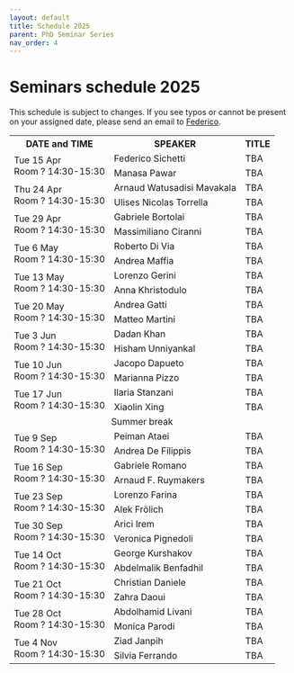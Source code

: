 ```yaml
---
layout: default
title: Schedule 2025
parent: PhD Seminar Series
nav_order: 4
---
```


# Seminars schedule 2025

This schedule is subject to changes. If you see typos or cannot be present on your assigned date, please send an email to <a href="mailto:federico.sichetti@edu.unige.it">Federico</a>.

<!-- {: .highlight }
The next appointment is scheduled for **06 Nov 2024** for **Matteo Martini**'s seminar, room 214, 2:30 PM. -->

<!--
<td rowspan="2">Tue 1 Apr<br>Room ? 14:30-15:30</td>
<td rowspan="2">Tue 8 Apr<br>Room ? 14:30-15:30</td>
<td rowspan="2">Tue 15 Apr<br>Room ? 14:30-15:30</td>
<td rowspan="2">Tue 22 Apr<br>Room ? 14:30-15:30</td>
<td rowspan="2">Tue 29 Apr<br>Room ? 14:30-15:30</td>
<td rowspan="2">Tue 6 May<br>Room ? 14:30-15:30</td>
<td rowspan="2">Tue 13 May<br>Room ? 14:30-15:30</td>
<td rowspan="2">Tue 20 May<br>Room ? 14:30-15:30</td>
<td rowspan="2">Tue 27 May<br>Room ? 14:30-15:30</td>
<td rowspan="2">Tue 3 Jun<br>Room ? 14:30-15:30</td>
<td rowspan="2">Tue 10 Jun<br>Room ? 14:30-15:30</td>
<td rowspan="2">Tue 17 Jun<br>Room ? 14:30-15:30</td>
<td rowspan="2">Tue 1 Jul<br>Room ? 14:30-15:30</td>
<td rowspan="2">Tue 8 Jul<br>Room ? 14:30-15:30</td>
<td rowspan="2">Tue 15 Jul<br>Room ? 14:30-15:30</td>
<td rowspan="2">Tue 22 Jul<br>Room ? 14:30-15:30</td>
<td rowspan="2">Tue 29 Jul<br>Room ? 14:30-15:30</td>
<td rowspan="2">Tue 9 Sep<br>Room ? 14:30-15:30</td>
<td rowspan="2">Tue 16 Sep<br>Room ? 14:30-15:30</td>
<td rowspan="2">Tue 23 Sep<br>Room ? 14:30-15:30</td>
<td rowspan="2">Tue 30 Sep<br>Room ? 14:30-15:30</td>
<td rowspan="2">Tue 7 Oct<br>Room ? 14:30-15:30</td>
<td rowspan="2">Tue 14 Oct<br>Room ? 14:30-15:30</td>
<td rowspan="2">Tue 21 Oct<br>Room ? 14:30-15:30</td>
<td rowspan="2">Tue 28 Oct<br>Room ? 14:30-15:30</td>
<td rowspan="2">Tue 4 Nov<br>Room ? 14:30-15:30</td>
<td rowspan="2">Tue 11 Nov<br>Room ? 14:30-15:30</td>
<td rowspan="2">Tue 18 Nov<br>Room ? 14:30-15:30</td>
<td rowspan="2">Tue 25 Nov<br>Room ? 14:30-15:30</td>
<td rowspan="2">Tue 02 Dec<br>Room ? 14:30-15:30</td>
<td rowspan="2">Tue 9 Dec<br>Room ? 14:30-15:30</td>
<td rowspan="2">Tue 16 Dec<br>Room ? 14:30-15:30</td>
-->

<table>
    <tr>
        <th>DATE and TIME</th>
        <th>SPEAKER</th>
        <th>TITLE</th>
    </tr>
    <!-- Apr -->
    <tr>
        <td rowspan="2">Tue 15 Apr<br>Room ? 14:30-15:30</td>
        <td>Federico Sichetti</td>
        <td>TBA</td>
    </tr>
    <tr>
        <td>Manasa Pawar</td>
        <td>TBA</td>
    </tr>
    <tr>
        <td rowspan="2">Thu 24 Apr<br>Room ? 14:30-15:30</td>
        <td>Arnaud Watusadisi Mavakala</td>
        <td>TBA</td>
    </tr>
    <tr>
        <td>Ulises Nicolas Torrella</td>
        <td>TBA</td>
    </tr>
    <tr>
        <td rowspan="2">Tue 29 Apr<br>Room ? 14:30-15:30</td>
        <td>Gabriele Bortolai</td>
        <td>TBA</td>
    </tr>
    <tr>
        <td>Massimiliano Ciranni</td>
        <td>TBA</td>
    </tr>
    <!-- May -->
    <tr>
        <td rowspan="2">Tue 6 May<br>Room ? 14:30-15:30</td>
        <td>Roberto Di Via</td>
        <td>TBA</td>
    </tr>
    <tr>
        <td>Andrea Maffia</td>
        <td>TBA</td>
    </tr>
    <tr>
        <td rowspan="2">Tue 13 May<br>Room ? 14:30-15:30</td>
        <td>Lorenzo Gerini</td>
        <td>TBA</td>
    </tr>
    <tr>
        <td>Anna Khristodulo</td>
        <td>TBA</td>
    </tr>
    <tr>
        <td rowspan="2">Tue 20 May<br>Room ? 14:30-15:30</td>
        <td>Andrea Gatti</td>
        <td>TBA</td>
    </tr>
    <tr>
        <td>Matteo Martini</td>
        <td>TBA</td>
    </tr>
    <!-- Jun -->
    <tr>
        <td rowspan="2">Tue 3 Jun<br>Room ? 14:30-15:30</td>
        <td>Dadan Khan</td>
        <td>TBA</td>
    </tr>
    <tr>
        <td>Hisham Unniyankal</td>
        <td>TBA</td>
    </tr>
    <tr>
        <td rowspan="2">Tue 10 Jun<br>Room ? 14:30-15:30</td>
        <td>Jacopo Dapueto</td>
        <td>TBA</td>
    </tr>
    <tr>
        <td>Marianna Pizzo</td>
        <td>TBA</td>
    </tr>
    <tr>
        <td rowspan="2">Tue 17 Jun<br>Room ? 14:30-15:30</td>
        <td>Ilaria Stanzani</td>
        <td>TBA</td>
    </tr>
    <tr>
        <td>Xiaolin Xing</td>
        <td>TBA</td>
    </tr>
    <tr>
        <td colspan="3" style="text-align: center;">Summer break</td>
    </tr>
    <!-- Sep -->
    <tr>
        <td rowspan="2">Tue 9 Sep<br>Room ? 14:30-15:30</td>
        <td>Peiman Ataei</td>
        <td>TBA</td>
    </tr>
    <tr>
        <td>Andrea De Filippis</td>
        <td>TBA</td>
    </tr>
    <tr>
        <td rowspan="2">Tue 16 Sep<br>Room ? 14:30-15:30</td>
        <td>Gabriele Romano</td>
        <td>TBA</td>
    </tr>
    <tr>
        <td>Arnaud F. Ruymakers</td>
        <td>TBA</td>
    </tr>
    <tr>
        <td rowspan="2">Tue 23 Sep<br>Room ? 14:30-15:30</td>
        <td>Lorenzo Farina</td>
        <td>TBA</td>
    </tr>
    <tr>
        <td>Alek Frölich</td>
        <td>TBA</td>
    </tr>
    <tr>
        <td rowspan="2">Tue 30 Sep<br>Room ? 14:30-15:30</td>
        <td>Arici Irem</td>
        <td>TBA</td>
    </tr>
    <tr>
        <td>Veronica Pignedoli</td>
        <td>TBA</td>
    </tr>
    <!-- Oct -->
    <tr>
        <td rowspan="2">Tue 14 Oct<br>Room ? 14:30-15:30</td>
        <td>George Kurshakov</td>
        <td>TBA</td>
    </tr>
    <tr>
        <td>Abdelmalik Benfadhil</td>
        <td>TBA</td>
    </tr>
    <tr>
        <td rowspan="2">Tue 21 Oct<br>Room ? 14:30-15:30</td>
        <td>Christian Daniele</td>
        <td>TBA</td>
    </tr>
    <tr>
        <td>Zahra Daoui</td>
        <td>TBA</td>
    </tr>
    <tr>
        <td rowspan="2">Tue 28 Oct<br>Room ? 14:30-15:30</td>
        <td>Abdolhamid Livani</td>
        <td>TBA</td>
    </tr>
    <tr>
        <td>Monica Parodi</td>
        <td>TBA</td>
    </tr>
    <!-- Nov -->
    <tr>
        <td rowspan="2">Tue 4 Nov<br>Room ? 14:30-15:30</td>
        <td>Ziad Janpih</td>
        <td>TBA</td>
    </tr>
    <tr>
        <td>Silvia Ferrando</td>
        <td>TBA</td>
    </tr>
</table>